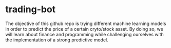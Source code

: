 # trading-bot

The objective of this github repo is trying different machine learning models in order to predict the price of a certain cryto/stock asset. By doing so, we will learn about finance and programming while challenging ourselves with the implementation of a strong predictive model.
